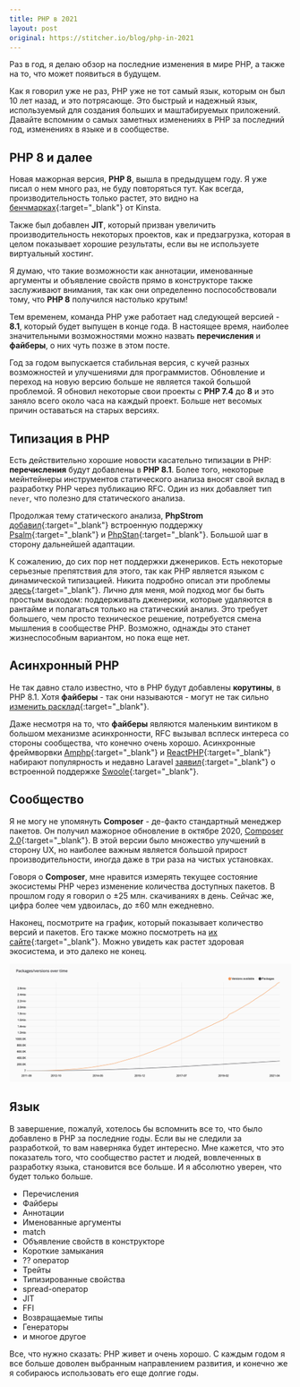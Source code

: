 ```yaml
---
title: PHP в 2021
layout: post
original: https://stitcher.io/blog/php-in-2021
---
```


Раз в год, я делаю обзор на последние изменения в мире PHP, а также на то, что может появиться в будущем. 

Как я говорил уже не раз, PHP уже не тот самый язык, которым он был 10 лет назад, и это потрясающе. Это быстрый и надежный язык, используемый для создания больших и маштабируемых приложений. Давайте вспомним о самых заметных изменениях в PHP за последний год, изменениях в языке и в сообществе.

## PHP 8 и далее

Новая мажорная версия, **PHP 8**, вышла в предыдущем году. Я уже писал о нем много раз, не буду повторяться тут. Как всегда, производительность только растет, это видно на [бенчмарках](https://kinsta.com/blog/php-benchmarks/){:target="_blank"} от Kinsta.

Также был добавлен **JIT**, который призван увеличить производительность некоторых проектов, как и предзагрузка, которая в целом показывает хорошие результаты, если вы не используете виртуальный хостинг.

Я думаю, что такие возможности как аннотации, именованные аргументы и объявление свойств прямо в конструкторе также заслуживают внимания, так как они определенно поспособствовали тому, что **PHP 8** получился настолько крутым!

Тем временем, команда PHP уже работает над следующей версией - **8.1**, который будет выпущен в конце года. В настоящее время, наиболее значительными возможностями можно назвать **перечисления** и **файберы**, о них чуть позже в этом посте.

Год за годом выпускается стабильная версия, с кучей разных возможностей и улучшениями для программистов. Обновление и переход на новую версию больше не является такой большой проблемой. Я обновил некоторые свои проекты с **PHP 7.4** до **8** и это заняло всего около часа на каждый проект. Больше нет весомых причин оставаться на старых версиях.

## Типизация в PHP

Есть действительно хорошие новости касательно типизации в PHP: **перечисления** будут добавлены в **PHP 8.1**. Более того, некоторые мейнтейнеры инструментов статического анализа вносят свой вклад в разработку PHP через публикацию RFC. Один из них добавляет тип `never`, что полезно для статического анализа. 

Продолжая тему статического анализа, **PhpStrom** [добавил](https://blog.jetbrains.com/phpstorm/2020/07/phpstan-and-psalm-support-coming-to-phpstorm/){:target="_blank"} встроенную поддержку [Psalm](https://psalm.dev/){:target="_blank"} и [PhpStan](https://github.com/phpstan/phpstan){:target="_blank"}. Большой шаг в сторону дальнейшей адаптации.

К сожалению, до сих пор нет поддержки дженериков. Есть некоторые серьезные препятствия для этого, так как PHP является языком с динамической типизацией. Никита подробно описал эти проблемы [здесь](https://github.com/PHPGenerics/php-generics-rfc/issues/45){:target="_blank"}. Лично для меня, мой подход мог бы быть простым выходом: поддерживать дженерики, которые удаляются в рантайме и полагаться только на статический анализ. Это требует большего, чем просто техническое решение, потребуется смена мышления в сообществе PHP. Возможно, однажды это станет жизнеспособным вариантом, но пока еще нет.

## Асинхронный PHP

Не так давно стало известно, что в PHP будут добавлены **корутины**, в PHP 8.1. Хотя **файберы** - так они называются - могут не так сильно [изменить расклад](https://stitcher.io/blog/fibers-with-a-grain-of-salt){:target="_blank"}.

Даже несмотря на то, что **файберы** являются маленьким винтиком в большом механизме асинхронности, RFC вызывал всплеск интереса со стороны сообщества, что конечно очень хорошо. Асинхронные фреймворвки [Amphp](https://amphp.org/){:target="_blank"} и [ReactPHP](https://reactphp.org/){:target="_blank"} набирают популярность и недавно Laravel [заявил](https://laravel-news.com/laravel-octane){:target="_blank"} о встроенной поддержке [Swoole](https://www.swoole.co.uk/){:target="_blank"}.

## Сообщество

Я не могу не упомянуть **Composer** - де-факто стандартный менеджер пакетов. Он получил мажорное обновление в октябре 2020, [Composer 2.0](https://blog.packagist.com/composer-2-0-is-now-available/){:target="_blank"}. В этой версии было множество улучшений в сторону UX, но наиболее важным является большой прирост производительности, иногда даже в три раза на чистых установках.

Говоря о **Composer**, мне нравится измерять текущее состояние экосистемы PHP через изменение количества доступных пакетов. В прошлом году я говорил о ±25 млн. скачиваниях в день. Сейчас же, цифра более чем удвоилась, до ±60 млн ежедневно.

Наконец, посмотрите на график, который показывает количество версий и пакетов. Его также можно посмотреть на [их сайте](https://packagist.org/statistics){:target="_blank"}. Можно увидеть как растет здоровая экосистема, и это далеко не конец.

![](/images/php-in-2021/graph.png)

## Язык

В завершение, пожалуй, хотелось бы вспомнить все то, что было добавлено в PHP за последние годы. Если вы не следили за разработкой, то вам наверняка будет интересно. Мне кажется, что это показатель того, что сообщество растет и людей, вовлеченных в разработку языка, становится все больше. И я абсолютно уверен, что будет только больше.

- Перечисления
- Файберы
- Аннотации
- Именованные аргументы
- match
- Объявление свойств в конструкторе
- Короткие замыкания
- ?? оператор
- Трейты
- Типизированные свойства
- spread-оператор
- JIT
- FFI
- Возвращаемые типы
- Генераторы
- и многое другое

Все, что нужно сказать: PHP живет и очень хорошо. С каждым годом я все больше доволен выбранным направлением развития, и конечно же я собираюсь использовать его еще долгие годы.